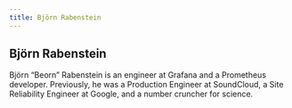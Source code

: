 ```yaml
---
title: Björn Rabenstein
---
```


## Björn Rabenstein

Björn “Beorn” Rabenstein is an engineer at Grafana and a Prometheus developer. Previously, he was a Production Engineer at SoundCloud, a Site Reliability Engineer at Google, and a number cruncher for science.
